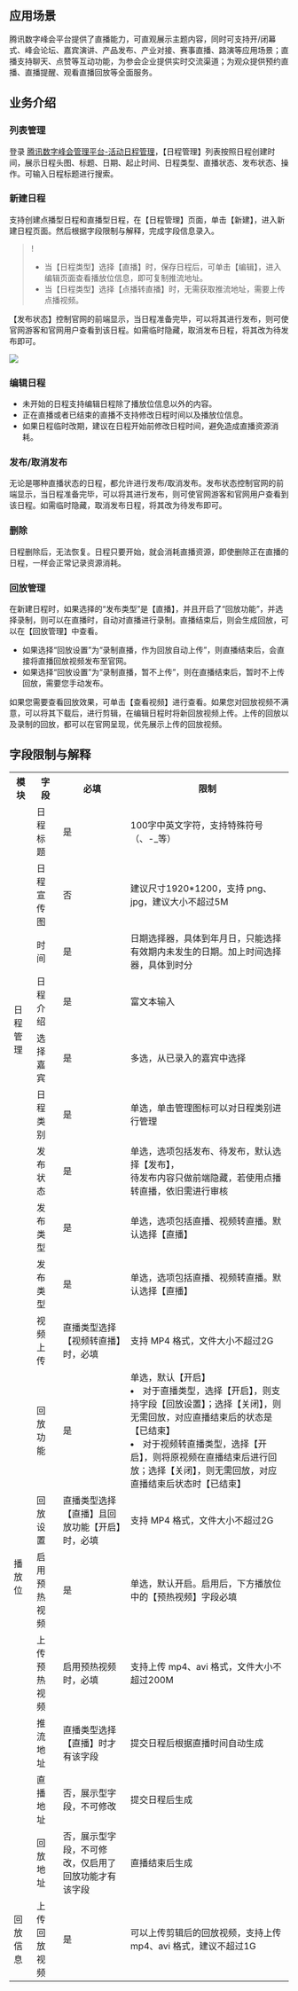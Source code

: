 ## 应用场景
腾讯数字峰会平台提供了直播能力，可直观展示主题内容，同时可支持开/闭幕式、峰会论坛、嘉宾演讲、产品发布、产业对接、赛事直播、路演等应用场景；直播支持聊天、点赞等互动功能，为参会企业提供实时交流渠道；为观众提供预约直播、直播提醒、观看直播回放等全面服务。

## 业务介绍
### 列表管理
登录 [腾讯数字峰会管理平台-活动日程管理](https://summit.tx-exhibition.com/operation/#/scheduleManage)，【日程管理】列表按照日程创建时间，展示日程头图、标题、日期、起止时间、日程类型、直播状态、发布状态、操作。可输入日程标题进行搜索。

### 新建日程
支持创建点播型日程和直播型日程，在【日程管理】页面，单击【新建】，进入新建日程页面。然后根据字段限制与解释，完成字段信息录入。
>!
>- 当【日程类型】选择【直播】时，保存日程后，可单击【编辑】，进入编辑页面查看播放位信息，即可复制推流地址。
>- 当【日程类型】选择【点播转直播】时，无需获取推流地址，需要上传点播视频。

【发布状态】控制官网的前端显示，当日程准备完毕，可以将其进行发布，则可使官网游客和官网用户查看到该日程。如需临时隐藏，取消发布日程，将其改为待发布即可。

![](https://main.qcloudimg.com/raw/df729c8e29639df2c023db6f1983fe1a.png)

###  编辑日程
- 未开始的日程支持编辑日程除了播放位信息以外的内容。
- 正在直播或者已结束的直播不支持修改日程时间以及播放位信息。
- 如果日程临时改期，建议在日程开始前修改日程时间，避免造成直播资源消耗。

###  发布/取消发布
无论是哪种直播状态的日程，都允许进行发布/取消发布。发布状态控制官网的前端显示，当日程准备完毕，可以将其进行发布，则可使官网游客和官网用户查看到该日程。如需临时隐藏，取消发布日程，将其改为待发布即可。

###  删除
日程删除后，无法恢复。日程只要开始，就会消耗直播资源，即使删除正在直播的日程，一样会正常记录资源消耗。

### 回放管理
在新建日程时，如果选择的“发布类型”是【直播】，并且开启了“回放功能”，并选择录制，则可以在直播时，自动对直播进行录制。直播结束后，则会生成回放，可以在【回放管理】中查看。
- 如果选择“回放设置”为“录制直播，作为回放自动上传”，则直播结束后，会直接将直播回放视频发布至官网。
- 如果选择“回放设置”为“录制直播，暂不上传”，则在直播结束后，暂时不上传回放，需要您手动发布。

如果您需要查看回放效果，可单击【查看视频】进行查看。如果您对回放视频不满意，可以将其下载后，进行剪辑，在编辑日程时将新回放视频上传。上传的回放以及录制的回放，都可以在官网呈现，优先展示上传的回放视频。

## 字段限制与解释

<table>
<tr>
<th>模块</th>
<th>字段</th>
<th>必填</th>
<th>限制</th>
</tr>
<tr>
<td rowspan="8">日程管理</td>
<td>日程标题</td>
<td>是</td>
<td>100字中英文字符，支持特殊符号（、-_等）</td>
</tr>
<tr>
<td>日程宣传图</td>
<td>否</td>
<td>建议尺寸1920*1200，支持 png、jpg，建议大小不超过5M</td>
</tr>
<tr>
<td>时间</td>
<td>是</td>
<td>日期选择器，具体到年月日，只能选择有效期内未发生的日期。加上时间选择器，具体到时分</td>
</tr>
<tr>
<td>日程介绍</td>
<td>是</td>
<td>	富文本输入 </td>
</tr>
<tr>
<td>选择嘉宾</td>
<td>是</td>
<td>	多选，从已录入的嘉宾中选择 </td>
</tr>
<tr>
<td>日程类别</td>
<td>是</td>
<td>	单选，单击管理图标可以对日程类别进行管理 </td>
</tr>
<tr>
<td>发布状态</td>
<td>是</td>
<td>	单选，选项包括发布、待发布，默认选择【发布】，<br>待发布内容只做前端隐藏，若使用点播转直播，依旧需进行审核 </td>
</tr>
<tr>
<td>发布类型</td>
<td>是</td>
<td>	单选，选项包括直播、视频转直播。默认选择【直播】 </td>
</tr>
<tr>
<td rowspan="9">播放位</td>
<td>发布类型</td>
<td>是</td>
<td>单选，选项包括直播、视频转直播。默认选择【直播】</td>
</tr>
<tr>
<td>视频上传</td>
<td>直播类型选择【视频转直播】时，必填</td>
<td>支持 MP4 格式，文件大小不超过2G </td>
</tr>
<tr>
<td>回放功能</td>
<td>是</td>
<td>单选，默认【开启】<li>对于直播类型，选择【开启】，则支持字段【回放设置】；选择【关闭】，则无需回放，对应直播结束后的状态是【已结束】 <li>对于视频转直播类型，选择【开启】，则将原视频在直播结束后进行回放；选择【关闭】，则无需回放，对应直播结束后状态时【已结束】 </td>
</tr>
<tr>
<td>回放设置</td>
<td>直播类型选择【直播】且回放功能【开启】时，必填</td>
<td>支持 MP4 格式，文件大小不超过2G </td>
</tr>
<tr>
<td>启用预热视频</td>
<td>是</td>
<td>单选，默认开启。启用后，下方播放位中的【预热视频】字段必填</td>
</tr>
<tr>
<td>上传预热视频</td>
<td>启用预热视频时，必填</td>
<td>支持上传 mp4、avi 格式，文件大小不超过200M</td>
</tr>
<tr>
<td>推流地址</td>
<td>直播类型选择【直播】时才有该字段</td>
<td>提交日程后根据直播时间自动生成 </td>
</tr>
<tr>
<td>直播地址</td>
<td>否，展示型字段，不可修改</td>
<td>提交日程后生成 </td>
</tr>
<tr>
<td>回放地址</td>
<td>否，展示型字段，不可修改，仅启用了回放功能才有该字段</td>
<td>直播结束后生成 </td>
</tr>
<tr>
<td>回放信息</td>
<td>上传回放视频</td>
<td>是</td>
<td>可以上传剪辑后的回放视频，支持上传 mp4、avi 格式，建议不超过1G </td>
</tr>
</table>
 
